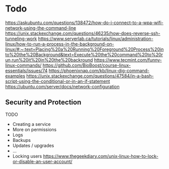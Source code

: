 # Todo

https://askubuntu.com/questions/138472/how-do-i-connect-to-a-wpa-wifi-network-using-the-command-line
https://unix.stackexchange.com/questions/46235/how-does-reverse-ssh-tunneling-work
https://www.serverlab.ca/tutorials/linux/administration-linux/how-to-run-a-process-in-the-background-on-linux/#:~:text=Placing%20a%20Running%20Foreground%20Process%20into%20the%20Background&text=Execute%20the%20command%20to%20run,run%20it%20in%20the%20backround
https://www.tecmint.com/funny-linux-commands/
https://github.com/BioBoost/course-linux-essentials/issues/74
https://phoenixnap.com/kb/linux-dig-command-examples
https://unix.stackexchange.com/questions/47584/in-a-bash-script-using-the-conditional-or-in-an-if-statement
https://ubuntu.com/server/docs/network-configuration

## Security and Protection

TODO

* Creating a service
* More on permissions
* Logs
* Backups
* Updates / upgrades
* ...
* Locking users https://www.thegeekdiary.com/unix-linux-how-to-lock-or-disable-an-user-account/